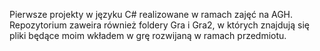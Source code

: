 Pierwsze projekty w języku C# realizowane w ramach zajęć na AGH. Repozytorium zaweira również foldery Gra i Gra2, w których znajdują się pliki będące moim wkładem w grę rozwijaną w ramach przedmiotu.